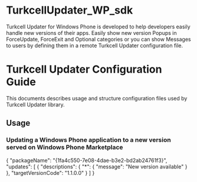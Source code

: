 TurkcellUpdater_WP_sdk
======================

Turkcell Updater for Windows Phone is developed to help developers easily handle new versions of their apps. Easily show new version Popups in ForceUpdate, ForceExit and Optional categories or you can show Messages to users by defining them in a remote Turkcell Updater configuration file.

<h1>Turkcell Updater Configuration Guide</h1>
This documents describes usage and structure configuration files used by Turkcell Updater library.
<h2>Usage</h2>

<h3>Updating a Windows Phone application to a new version served on Windows Phone Marketplace</h3>
    { 
        "packageName": "{1fa4c550-7e08-4dae-b3e2-bd2ab24761f3}", 
        "updates": [ 
            { 
                    "descriptions": { 
                        "*": { 
                            "message": "New version available"
                        } 
                    }, 
                    "targetVersionCode": "1.1.0.0"
            } 
        ] 
    }
